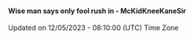 #### Wise man says only fool rush in - McKidKneeKaneSir
Updated on 12/05/2023 - 08:10:00 (UTC) Time Zone
